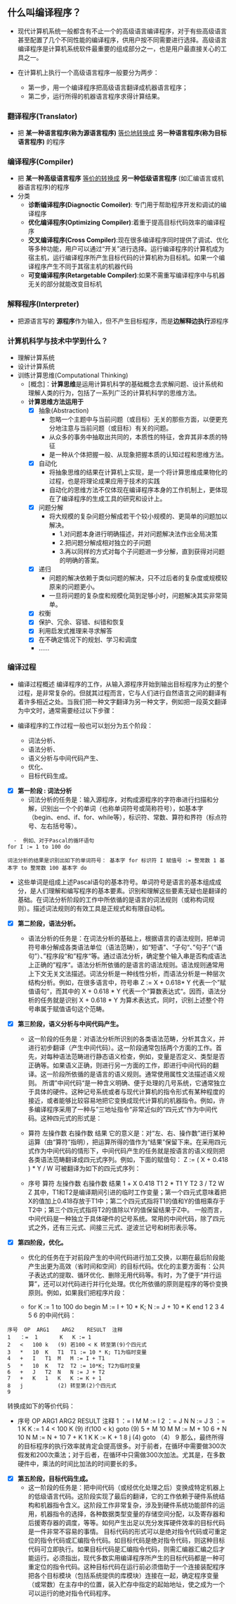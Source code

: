 ## 什么叫编译程序？
- 现代计算机系统一般都含有不止一个的高级语言编译程序，对于有些高级语言甚至配置了几个不同性能的编译程序，供用户按不同需要进行选择。高级语言编译程序是计算机系统软件最重要的组成部分之一，也是用户最直接关心的工具之一。

- 在计算机上执行一个高级语言程序一般要分为两步：
  - 第一步，用一个编译程序把高级语言翻译成机器语言程序；
  - 第二步，运行所得的机器语言程序求得计算结果。

### 翻译程序(Translator)
 - 把 **某一种语言程序(称为源语言程序)**  <u>等价地转换成</u>  **另一种语言程序(称为目标语言程序)** 的程序

### 编译程序(Compiler)
 - 把 **某一种高级语言程序** <u>等价的转换成</u> **另一种低级语言程序** (如汇编语言或机器语言程序)的程序
- 分类
  - **诊断编译程序(Diagnoctic Comoiler)**: 专门用于帮助程序开发和调试的编译程序
  - **优化编译程序(Optimizing Compiler)**:着重于提高目标代码效率的编译程序
  - **交叉编译程序(Cross Compiler)**:现在很多编译程序同时提供了调试、优化等多种功能，用户可以通过“开关”进行选择。运行编译程序的计算机成为宿主机，运行编译程序所产生目标代码的计算机称为目标机。如果一个编译程序产生不同于其宿主机的机器代码
  - **可变编译程序(Retargetable Compiler)**:如果不需重写编译程序中与机器无关的部分就能改变目标机

### 解释程序(Interpreter)
- 把源语言写的 **源程序**作为输入，但不产生目标程序，而是**边解释边执行**源程序

### 计算机科学与技术中学到什么？
 - 理解计算系统
 - 设计计算系统
 - 训练计算思维(Computational Thinking)
   - [概念]：**计算思维**是运用计算机科学的基础概念去求解问题、设计系统和理解人类的行为，包括了一系列广泛的计算机科学的思维方法。
   - **计算思维方法运用于**
     - [x] 抽象(Abstraction)
       - 忽略一个主题中与当前问题（或目标）无关的那些方面，以便更充分地注意与当前问题（或目标）有关的问题。
       - 从众多的事务中抽取出共同的，本质性的特征，舍弃其非本质的特征
       - 是一种从个体把握一般、从现象把握本质的认知过程和思维方法。
     - [x] 自动化
       - 将抽象思维的结果在计算机上实现，是一个将计算思维成果物化的过程，也是将理论成果应用于技术的实践
       - 自动化的思维方法不仅体现在编译程序本身的工作机制上，更体现在了编译程序的生成工具的研究和设计上。
     - [x] 问题分解
       - 将大规模的复杂问题分解成若干个较小规模的、更简单的问题加以解决。
         - 1.对问题本身进行明确描述，并对问题解决法作出全局决策
         - 2.把问题分解成相对独立的子问题
         - 3.再以同样的方式对每个子问题进一步分解，直到获得对问题的明确的答案。
     - [x] 递归
       - 问题的解决依赖于类似问题的解决，只不过后者的复杂度或规模较原来的问题更小。
       - 一旦将问题的复杂度和规模化简到足够小时，问题解决其实非常简单。
     - [x] 权衡
     - [x] 保护、冗余、容错、纠错和恢复
     - [x] 利用启发式推理来寻求解答
     - [x] 在不确定情况下的规划、学习和调度
     - ...... 
 ### 编译过程
 - 编译过程概述 编译程序的工作，从输入源程序开始到输出目标程序为止的整个过程，是非常复杂的。但就其过程而言，它与人们进行自然语言之间的翻译有着许多相近之处。当我们把一种文字翻译为另一种文字，例如把一段英文翻译为中文时，通常需要经过以下步骤：

- 编译程序的工作过程一般也可以划分为五个阶段：
  - 词法分析、
  - 语法分析、
  - 语义分析与中间代码产生、
  - 优化、
  - 目标代码生成。

- [x] **第一阶段 : 词法分析**
  - 词法分析的任务是：输入源程序，对构成源程序的字符串进行扫描和分解，识别出一个个的单词（也称单词符号或简称符号），如基本字（begin、end、if、for、while等），标识符、常数、算符和界符（标点符号、左右括号等）。
```
  -  例如、对于Pascal的循环语句
for I := 1 to 100 do

词法分析的结果是识别出如下的单词符号： 基本字 for 标识符 I 赋值号 := 整常数 1 基本字 to 整常数 100 基本字 do
```
  -   这些单词是组成上述Pascal语句的基本符号。单词符号是语言的基本组成成分，是人们理解和编写程序的基本要素。识别和理解这些要素无疑也是翻译的基础。在词法分析阶段的工作中所依循的是语言的词法规则（或称构词规则）。描述词法规则的有效工具是正规式和有限自动机。

- [x] **第二阶段，语法分析。**
  - 语法分析的任务是：在词法分析的基础上，根据语言的语法规则，把单词符号串分解成各类语法单位（语法范畴），如“短语”、“子句“、”句子“（“语句”）、”程序段“和”程序“等。通过语法分析，确定整个输入串是否构成语法上正确的”程序“。语法分析所依循的是语言的语法规则。语法规则通常用上下文无关文法描述。词法分析是一种线性分析，而语法分析是一种层次结构分析。例如，在很多语言中，符号串 Z := X + 0.618* Y 代表一个”赋值语句“，而其中的 X + 0.618 * Y 代表一个”算数表达式“。因而，语法分析的任务就是识别 X + 0.618 * Y 为算术表达式，同时，识别上述整个符号串属于赋值语句这个范畴。

- [x] **第三阶段，语义分析与中间代码产生。**
  - 这一阶段的任务是：对语法分析所识别的各类语法范畴，分析其含义，并进行初步翻译（产生中间代码）。这一阶段通常包括两个方面的工作。首先，对每种语法范畴进行静态语义检查，例如，变量是否定义、类型是否正确等。如果语义正确，则进行另一方面的工作，即进行中间代码的翻译。这一阶段所依循的是语言的语义规则。通常使用属性文法描述语义规则。 所谓”中间代码“是一种含义明确、便于处理的几号系统，它通常独立于具体的硬件。这种记号系统或者与现代计算机的指令形式有某种程度的接近，或者能够比较容易地把它变换成现代计算机的机器指令。例如，许多编译程序采用了一种与”三地址指令“非常近似的”四元式“作为中间代码。这种四元式的形式是：

  - 算符 左操作数 右操作数 结果 它的意义是：对“左、右、操作数”进行某种运算（由“算符”指明），把运算所得的值作为“结果”保留下来。在采用四元式作为中间代码的情形下，中间代码产生的任务就是按语言的语义规则把各类语法范畴翻译成四元式序列。例如，下面的赋值句： Z := ( X + 0.418 ) * Y / W 可被翻译为如下的四元式序列：

  - 序号 算符 左操作数 右操作数 结果 1 + X 0.418 T1 2 * T1 Y T2 3 / T2 W Z 其中，T1和T2是编译期间引进的临时工作变量；第一个四元式意味着把X的值加上0.418存放于T1中；第二个四元式指将T1的值和Y的值相乘存于T2中；第三个四元式指将T2的值除以Y的值保留结果于Z中。 一般而言，中间代码是一种独立于具体硬件的记号系统。常用的中间代码，除了四元式之外，还有三元式、间接三元式、逆波兰记号和树形表示等。

- [x] **第四阶段，优化。**
  - 优化的任务在于对前段产生的中间代码进行加工交换，以期在最后阶段能产生出更为高效（省时间和空间）的目标代码。优化的主要方面有：公共子表达式的提取、循环优化、删除无用代码等。有时，为了便于“并行运算”，还可以对代码进行并行化处理。优化所依循的原则是程序的等价变换原则。例如，如果我们把程序片段：

  - for K := 1 to 100 do begin M := I + 10 * K; N := J + 10 * K end 1 2 3 4 5 6 的中间代码：
```
序号	OP	ARG1	ARG2	RESULT	注释
1	：=	1		K	K := 1
2	<	100	k	(9)	若100 < K 转至第(9)个四元式
3	*	10	K	T1	T1 := 10 * K; T1为临时变量
4	+	I	T1	M	M := I + T1
5	*	10	K	T2	T2 := 10*K; T2为临时变量
6	+	J	T2	N	N := J + T2
7	+	K	1	K	K := K + 1
8	j			(2)	转至第(2)个四元式
9
```
转换成如下的等价代码：

- 序号 OP ARG1 ARG2 RESULT 注释 1 ：= I M M := I 2 ：= J N N := J 3 ：= 1 K K := 1 4 < 100 K (9) if(100 < k) goto (9) 5 + M 10 M M := M + 10 6 + N 10 N M := N + 10 7 + K 1 K K := K + 1 8 j (4) goto （4） 9 那么，最终所得的目标程序的执行效率就肯定会提高很多。对于前者，在循环中需要做300次假发和200次乘法；对于后者，在循环中只需做300次加法。尤其是，在多数硬件中，乘法的时间比加法的时间要长的多。

- [x] **第五阶段，目标代码生成。**
  - 这一阶段的任务是：把中间代码（或经优化处理之后）变换成特定机器上的低级语言代码。这阶段实现了最后的翻译，它的工作依赖于硬件系统结构和机器指令含义。这阶段工作非常复杂，涉及到硬件系统功能部件的运用，机器指令的选择，各种数据类型变量的存储空间分配，以及寄存器和后援寄存器的调度，等等。如何产生出足以充分发挥硬件效率的目标代码是一件非常不容易的事情。 目标代码的形式可以是绝对指令代码或可重定位的指令代码或汇编指令代码。如目标代码是绝对指令代码，则这种目标代码可立即执行。如果目标代码是汇编指令代码，则需汇编器汇编之后才能运行。必须指出，现代多数实用编译程序所产生的目标代码都是一种可重定位的指令代码。这种目标代码在运行前必须借助于一个连接装配程序把各个目标模块（包括系统提供的库模块）连接在一起，确定程序变量（或常数）在主存中的位置，装入贮存中指定的起始地址，使之成为一个可以运行的绝对指令代码程序。 

